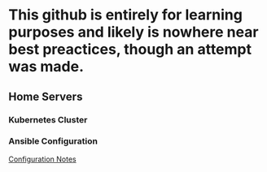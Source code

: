 # This github is entirely for learning purposes and likely is nowhere near best preactices, though an attempt was made.

## Home Servers

### Kubernetes Cluster

### Ansible Configuration
[Configuration Notes](docs/ansible.md)

